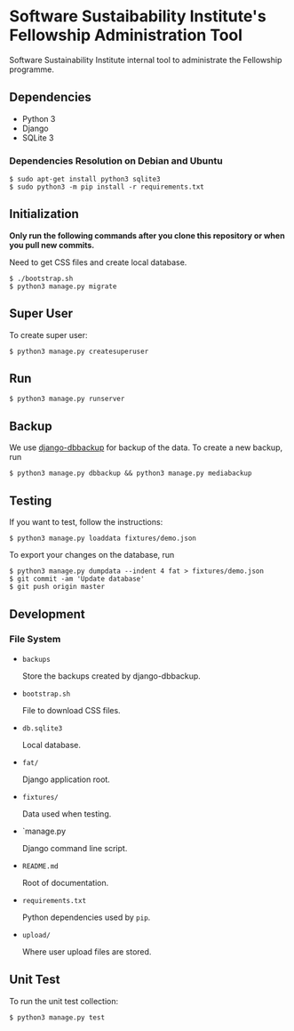 # Software Sustaibability Institute's Fellowship Administration Tool

Software Sustainability Institute internal tool to administrate the Fellowship
programme.

## Dependencies

- Python 3
- Django
- SQLite 3

### Dependencies Resolution on Debian and Ubuntu

~~~
$ sudo apt-get install python3 sqlite3
$ sudo python3 -m pip install -r requirements.txt
~~~

## Initialization

**Only run the following commands after you clone this repository
or when you pull new commits.**

Need to get CSS files and create local database.

~~~
$ ./bootstrap.sh
$ python3 manage.py migrate
~~~

## Super User

To create super user:

~~~
$ python3 manage.py createsuperuser
~~~

## Run

~~~
$ python3 manage.py runserver
~~~

## Backup

We use [django-dbbackup](http://django-dbbackup.readthedocs.io/)
for backup of the data. To create a new backup, run

~~~
$ python3 manage.py dbbackup && python3 manage.py mediabackup
~~~

## Testing

If you want to test, follow the instructions:

~~~
$ python3 manage.py loaddata fixtures/demo.json
~~~

To export your changes on the database, run

~~~
$ python3 manage.py dumpdata --indent 4 fat > fixtures/demo.json
$ git commit -am 'Update database'
$ git push origin master
~~~

## Development

### File System

- `backups`

  Store the backups created by django-dbbackup.

- `bootstrap.sh`

  File to download CSS files.

- `db.sqlite3`

  Local database.

- `fat/`

  Django application root.

- `fixtures/`

  Data used when testing.

- `manage.py

  Django command line script.

- `README.md`

  Root of documentation.

- `requirements.txt`

  Python dependencies used by `pip`.

- `upload/`

  Where user upload files are stored.

## Unit Test

To run the unit test collection:

~~~
$ python3 manage.py test
~~~
